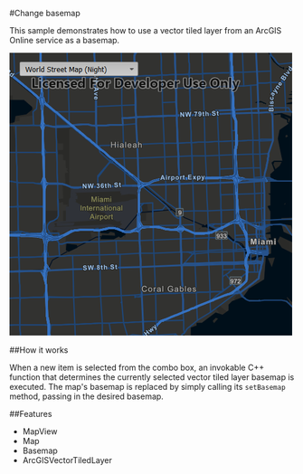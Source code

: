 #Change basemap

This sample demonstrates how to use a vector tiled layer from an ArcGIS Online service as a basemap.

![](screenshot.png)

##How it works

When a new item is selected from the combo box, an invokable C++ function that determines the currently selected vector tiled layer basemap is executed. The map's basemap is replaced by simply calling its `setBasemap` method, passing in the desired basemap.

##Features
- MapView
- Map
- Basemap
- ArcGISVectorTiledLayer